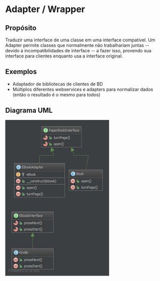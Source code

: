 # Adapter / Wrapper

## Propósito

Traduzir uma interface de uma classe em uma interface compatível. Um Adapter 
permite classes que normalmente não trabalhariam juntas -- devido a 
incompatibilidades de interface -- a fazer isso, provendo sua interface para 
clientes enquanto usa a interface original.

## Exemplos

* Adaptador de bibliotecas de clientes de BD
* Múltiplos diferentes webservices e adapters para normalizar dados (então o 
resultado é o mesmo para todos)

## Diagrama UML

![Alt Adapter UML Diagram](uml/diagrama.png)
